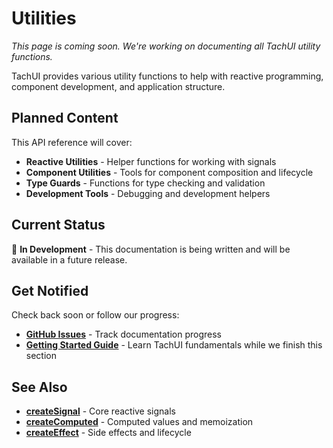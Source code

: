 # Utilities

*This page is coming soon. We're working on documenting all TachUI utility functions.*

TachUI provides various utility functions to help with reactive programming, component development, and application structure.

## Planned Content

This API reference will cover:

- **Reactive Utilities** - Helper functions for working with signals
- **Component Utilities** - Tools for component composition and lifecycle
- **Type Guards** - Functions for type checking and validation
- **Development Tools** - Debugging and development helpers

## Current Status

🚧 **In Development** - This documentation is being written and will be available in a future release.

## Get Notified

Check back soon or follow our progress:

- **[GitHub Issues](https://github.com/whoughton/TachUI/issues)** - Track documentation progress
- **[Getting Started Guide](/guide/getting-started)** - Learn TachUI fundamentals while we finish this section

## See Also

- **[createSignal](/api/create-signal)** - Core reactive signals
- **[createComputed](/api/create-computed)** - Computed values and memoization
- **[createEffect](/api/create-effect)** - Side effects and lifecycle